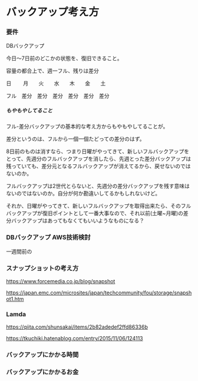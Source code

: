 # バックアップ考え方

### 要件

DBバックアップ

今日～7日前のどこかの状態を、復旧できること。



容量の都合上で、週一フル、残りは差分

日 　　月　　火　　水　　木　　金　　土

フル　差分　差分　差分　差分　差分　差分



##### もやもやしてること

フル-差分バックアップの基本的な考え方からもやもやしてることが。

差分というのは、フルから一個一個たどっての差分のはず。

8日前のものは消すなら、つまり日曜がやってきて、新しいフルバックアップをとって、先週分のフルバックアップを消したら、先週とった差分バックアップは残っていても、差分元となるフルバックアップが消えてるから、戻せないのではないのか。

フルバックアップは2世代とらないと、先週分の差分バックアップを残す意味はないのではないのか。自分が何か勘違いしてるかもしれないけど。



それか、日曜がやってきて、新しいフルバックアップを取得出来たら、そのフルバックアップが復旧ポイントとして一番大事なので、それ以前(土曜~月曜)の差分バックアップはあってもなくてもいいようなものになる？





### DBバックアップ AWS技術検討

一週間前の







### スナップショットの考え方



https://www.forcemedia.co.jp/blog/snapshot

https://japan.emc.com/microsites/japan/techcommunity/fou/storage/snapshot1.htm

### Lamda

https://qiita.com/shunsakai/items/2b82adedef2ffd86336b

https://tkuchiki.hatenablog.com/entry/2015/11/06/124113

















### バックアップにかかる時間





### バックアップにかかるお金








